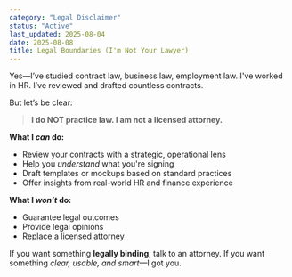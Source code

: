 ```yaml
---
category: "Legal Disclaimer"
status: "Active"
last_updated: 2025-08-04
date: 2025-08-08
title: Legal Boundaries (I'm Not Your Lawyer)
---
```

Yes—I’ve studied contract law, business law, employment law. I've worked in HR. I’ve reviewed and drafted countless contracts.

But let’s be clear:

> **I do NOT practice law. I am not a licensed attorney.**

**What I *can* do:**
- Review your contracts with a strategic, operational lens  
- Help you *understand* what you're signing  
- Draft templates or mockups based on standard practices  
- Offer insights from real-world HR and finance experience

**What I *won’t* do:**
- Guarantee legal outcomes  
- Provide legal opinions  
- Replace a licensed attorney

If you want something **legally binding**, talk to an attorney. If you want something *clear, usable, and smart*—I got you.
